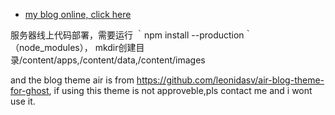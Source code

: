 - [my blog online, click here](http://blog.yami.group/)

服务器线上代码部署，需要运行 ｀npm install --production｀ （node_modules），
mkdir创建目录/content/apps,/content/data,/content/images

and the blog theme air is from https://github.com/leonidasv/air-blog-theme-for-ghost,
if using this theme is not approveble,pls contact me and i wont use it.